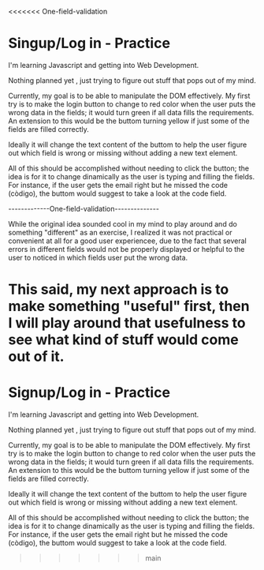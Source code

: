 <<<<<<< One-field-validation
# Singup/Log in - Practice

I'm learning Javascript and getting into Web Development.

Nothing planned yet , just trying to figure out stuff that pops out of my mind.

Currently, my goal is to be able to manipulate the DOM effectively.
My first try is to make the login button to change to red color when
the user puts the wrong data in the fields; it would turn green if all data
fills the requirements. An extension to this would be the buttom turning yellow if just
some of the fields are filled correctly.

Ideally it will change the text content of the buttom to help the user
figure out which field is wrong or missing without adding a new text element.

All of this should be accomplished without needing to click the button;
the idea is for it to change dinamically as the user is typing and filling the fields.
For instance, if the user gets the email right but he missed the code (còdigo), the
buttom would suggest to take a look at the code field.

-------------One-field-validation--------------

While the original idea sounded cool in my mind to play around and do something "different" as an exercise, I realized
it was not practical or convenient at all for a good user experiencee, due to the fact that several errors in different fields would not be properly displayed or helpful to the user to noticed in which fields user put the wrong data.

This said, my next approach is to make something "useful" first, then I will play around that usefulness to see what kind of stuff would come out of it.
=======
# Signup/Log in - Practice

I'm  learning Javascript and getting into Web Development.

Nothing planned yet , just trying to figure out stuff that pops out of my mind.

Currently, my goal is to be able to manipulate the DOM effectively.
My first try is to make the login button to change to red color when
the user puts the wrong data in the fields; it would turn green if all data
fills the requirements. An extension to this would be the buttom turning yellow if just
some of the fields are filled correctly.

Ideally it will change the text content of the buttom to help the user
figure out which field is wrong or missing without adding a new text element.

All of this should be accomplished without needing to click the button; 
the idea is for it to change dinamically  as the user is typing and filling the fields.
For instance, if the user gets the email right but he missed the code (còdigo), the
buttom would suggest to take a look at the code field.
>>>>>>> main
